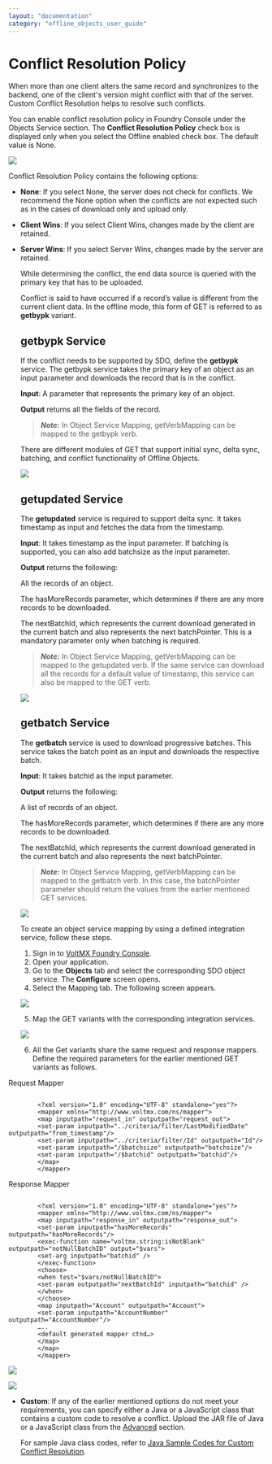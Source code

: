```yaml
---
layout: "documentation"
category: "offline_objects_user_guide"
---                      
```


Conflict Resolution Policy
==========================

When more than one client alters the same record and synchronizes to the backend, one of the client's version might conflict with that of the server. Custom Conflict Resolution helps to resolve such conflicts.

You can enable conflict resolution policy in Foundry Console under the Objects Service section. The **Conflict Resolution Policy** check box is displayed only when you select the Offline enabled check box. The default value is None.

![](Resources/Images/Object_Services_675x387.png)

Conflict Resolution Policy contains the following options:

*   **None**: If you select None, the server does not check for conflicts. We recommend the None option when the conflicts are not expected such as in the cases of download only and upload only.
*   **Client Wins**: If you select Client Wins, changes made by the client are retained.
*   **Server Wins**: If you select Server Wins, changes made by the server are retained.
    
    While determining the conflict, the end data source is queried with the primary key that has to be uploaded.
    
    Conflict is said to have occurred if a record’s value is different from the current client data. In the offline mode, this form of GET is referred to as **getbypk** variant.
    
    getbypk Service
    ---------------
    
    If the conflict needs to be supported by SDO, define the **getbypk** service. The getbypk service takes the primary key of an object as an input parameter and downloads the record that is in the conflict.
    
    **Input**: A parameter that represents the primary key of an object.
    
    **Output** returns all the fields of the record.
    
    > **_Note:_** In Object Service Mapping, getVerbMapping can be mapped to the getbypk verb.
    
    There are different modules of GET that support initial sync, delta sync, batching, and conflict functionality of Offline Objects.
    
    ![](Resources/Images/getbypk_651x412.png)
    
    getupdated Service
    ------------------
    
    The **getupdated** service is required to support delta sync. It takes timestamp as input and fetches the data from the timestamp.
    
    **Input**: It takes timestamp as the input parameter. If batching is supported, you can also add batchsize as the input parameter.
    
    **Output** returns the following:
    
    All the records of an object.
    
    The hasMoreRecords parameter, which determines if there are any more records to be downloaded.
    
    The nextBatchId, which represents the current download generated in the current batch and also represents the next batchPointer. This is a mandatory parameter only when batching is required.
    
    > **_Note:_** In Object Service Mapping, getVerbMapping can be mapped to the getupdated verb. If the same service can download all the records for a default value of timestamp, this service can also be mapped to the GET verb.
    
    ![](Resources/Images/getupdated_648x422.png)
    
    getbatch Service
    ----------------
    
    The **getbatch** service is used to download progressive batches. This service takes the batch point as an input and downloads the respective batch.
    
    **Input**: It takes batchid as the input parameter.
    
    **Output** returns the following:
    
    A list of records of an object.
    
    The hasMoreRecords parameter, which determines if there are any more records to be downloaded.
    
    The nextBatchId, which represents the current download generated in the current batch and also represents the next batchPointer.
    
    > **_Note:_** In Object Service Mapping, getVerbMapping can be mapped to the getbatch verb. In this case, the batchPointer parameter should return the values from the earlier mentioned GET services.
    
    ![](Resources/Images/getbatch_649x433.png)
    
    To create an object service mapping by using a defined integration service, follow these steps.
    
    1.  Sign in to [VoltMX Foundry Console](https://manage.hclvoltmx.com/).
    2.  Open your application.
    3.  Go to the **Objects** tab and select the corresponding SDO object service. The **Configure** screen opens.
    4.  Select the Mapping tab. The following screen appears.
    
    
    ![](Resources/Images/MappingTab_608x378.png)
    
    
    5.  Map the GET variants with the corresponding integration services.
    
    ![](Resources/Images/GET_Variants_609x469.png)
        
    6.  All the Get variants share the same request and response mappers. Define the required parameters for the earlier mentioned GET variants as follows.
    
   Request Mapper
        
```

        <?xml version="1.0" encoding="UTF-8" standalone="yes"?>
        <mapper xmlns="http://www.voltmx.com/ns/mapper">
        <map inputpath="request_in" outputpath="request_out">
        <set-param inputpath="../criteria/filter/LastModifiedDate" outputpath="from_timestamp"/>
        <set-param inputpath="../criteria/filter/Id" outputpath="Id"/>
        <set-param inputpath="/$batchsize" outputpath="batchsize"/>
        <set-param inputpath="/$batchid" outputpath="batchid"/>
        </map>
        </mapper>
```
        
   Response Mapper
        
```

        <?xml version="1.0" encoding="UTF-8" standalone="yes"?>
        <mapper xmlns="http://www.voltmx.com/ns/mapper">
        <map inputpath="response_in" outputpath="response_out">
        <set-param inputpath="hasMoreRecords" outputpath="hasMoreRecords"/>
        <exec-function name="voltmx.string:isNotBlank" outputpath="notNullBatchID" output="$vars">
        <set-arg inputpath="batchid" />
        </exec-function>
        <choose>
        <when test="$vars/notNullBatchID">
        <set-param outputpath="nextBatchId" inputpath="batchid" />
        </when>
        </choose>
        <map inputpath="Account" outputpath="Account">
        <set-param inputpath="AccountNumber" outputpath="AccountNumber"/>
        …..
        <default generated mapper ctnd…>
        </map>
        </map>
        </mapper>
```


   ![](Resources/Images/RequestMapper_650x264.png)


   ![](Resources/Images/Response_Mapper_649x382.png)
        
    
*   **Custom**: If any of the earlier mentioned options do not meet your requirements, you can specify either a Java or a JavaScript class that contains a custom code to resolve a conflict. Upload the JAR file of Java or a JavaScript class from the [Advanced](../../../Foundry/voltmx_foundry_user_guide/Content/ObjectsServices/Objectservices_Stage1.md#Custom_JAR-Objects) section.
    
    For sample Java class codes, refer to [Java Sample Codes for Custom Conflict Resolution](Java_Sample_Code_for_Custom_Conflict_Resolution.md).
